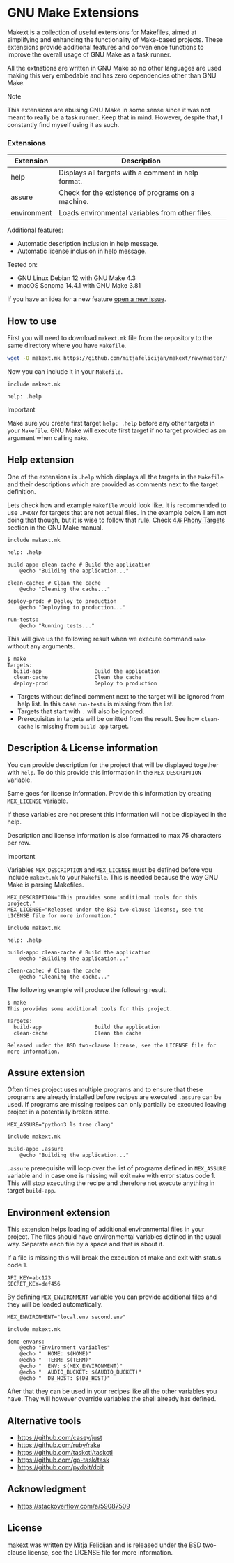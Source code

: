 # GNU Make Extensions

Makext is a collection of useful extensions for Makefiles, aimed at
simplifying and enhancing the functionality of Make-based projects. These
extensions provide additional features and convenience functions to
improve the overall usage of GNU Make as a task runner.

All the extnstions are written in GNU Make so no other languages are used
making this very embedable and has zero dependencies other than GNU Make.

> [!NOTE]
> This extensions are abusing GNU Make in some sense since it was not 
> meant to really be a task runner. Keep that in mind. However, despite
> that, I constantly find myself using it as such.

### Extensions

| Extension   | Description                                         |
|-------------|-----------------------------------------------------|
| help        | Displays all targets with a comment in help format. |
| assure      | Check for the existence of programs on a machine.   |
| environment | Loads environmental variables from other files.     |

Additional features:

- Automatic description inclusion in help message.
- Automatic license inclusion in help message.

Tested on:

- GNU Linux Debian 12 with GNU Make 4.3
- macOS Sonoma 14.4.1 with GNU Make 3.81

If you have an idea for a new feature [open a new
issue](https://github.com/mitjafelicijan/makext/issues/new).

## How to use

First you will need to download `makext.mk` file from the repository to
the same directory where you have `Makefile`.

```sh
wget -O makext.mk https://github.com/mitjafelicijan/makext/raw/master/makext.mk
```

Now you can include it in your `Makefile`.

```make
include makext.mk

help: .help
```

> [!IMPORTANT]
> Make sure you create first target `help: .help` before any other
> targets in your `Makefile`. GNU Make will execute first target if
> no target provided as an argument when calling `make`.

## Help extension

One of the extensions is `.help` which displays all the targets in the
`Makefile` and their descriptions which are provided as comments next
to the target definition.

Lets check how and example `Makefile` would look like. It
is recommended to use `.PHONY` for targets that are not
actual files. In the example below I am not doing that
though, but it is wise to follow that rule. Check [4.6 Phony
Targets](https://www.gnu.org/software/make/manual/make.html#Phony-Targets)
section in the GNU Make manual.

```make
include makext.mk

help: .help

build-app: clean-cache # Build the application
	@echo "Building the application..."

clean-cache: # Clean the cache
	@echo "Cleaning the cache..."

deploy-prod: # Deploy to production
	@echo "Deploying to production..."

run-tests:
	@echo "Running tests..."
```

This will give us the following result when we execute command `make`
without any arguments.

```text
$ make
Targets:
  build-app                 Build the application
  clean-cache               Clean the cache
  deploy-prod               Deploy to production
```

- Targets without defined comment next to the target will be ignored
  from help list. In this case `run-tests` is missing from the list.
- Targets that start with `.` will also be ignored.
- Prerequisites in targets will be omitted from the result. See how
  `clean-cache` is missing from `build-app` target.

## Description & License information

You can provide description for the project that will be displayed
together with `help`. To do this provide this information in the
`MEX_DESCRIPTION` variable.

Same goes for license information. Provide this information by creating
`MEX_LICENSE` variable.

If these variables are not present this information will not be displayed
in the help.

Description and license information is also formatted to max 75 characters
per row.

> [!IMPORTANT]
> Variables `MEX_DESCRIPTION` and `MEX_LICENSE` must be defined before you
> include `makext.mk` to your `Makefile`. This is needed because the way
> GNU Make is parsing Makefiles.

```make
MEX_DESCRIPTION="This provides some additional tools for this project."
MEX_LICENSE="Released under the BSD two-clause license, see the LICENSE file for more information."

include makext.mk

help: .help

build-app: clean-cache # Build the application
	@echo "Building the application..."

clean-cache: # Clean the cache
	@echo "Cleaning the cache..."
```

The following example will produce the following result.

```text
$ make
This provides some additional tools for this project.

Targets:
  build-app                 Build the application
  clean-cache               Clean the cache

Released under the BSD two-clause license, see the LICENSE file for
more information.
```

## Assure extension

Often times project uses multiple programs and to ensure that these
programs are already installed before recipes are executed `.assure` can
be used. If programs are missing recipes can only partially be executed
leaving project in a potentially broken state.

```make
MEX_ASSURE="python3 ls tree clang"

include makext.mk

build-app: .assure
	@echo "Building the application..."
```

`.assure` prerequisite will loop over the list of programs defined in
`MEX_ASSURE` variable and in case one is missing will exit `make` with
error status code 1. This will stop executing the recipe and therefore
not execute anything in target `build-app`.

## Environment extension

This extension helps loading of additional environmental files in your
project. The files should have environmental variables defined in the
usual way. Separate each file by a space and that is about it.

If a file is missing this will break the execution of make and exit with
status code 1.

```env
API_KEY=abc123
SECRET_KEY=def456
```

By defining `MEX_ENVIRONMENT` variable you can provide additional files
and they will be loaded automatically.

```make
MEX_ENVIRONMENT="local.env second.env"

include makext.mk

demo-envars:
	@echo "Environment variables"
	@echo "  HOME: $(HOME)"
	@echo "  TERM: $(TERM)"
	@echo "  ENV: $(MEX_ENVIRONMENT)"
	@echo "  AUDIO_BUCKET: $(AUDIO_BUCKET)"
	@echo "  DB_HOST: $(DB_HOST)"
```

After that they can be used in your recipes like all the other variables
you have. They will however override variables the shell already has
defined.

## Alternative tools

- https://github.com/casey/just
- https://github.com/ruby/rake
- https://github.com/taskctl/taskctl
- https://github.com/go-task/task
- https://github.com/pydoit/doit

## Acknowledgment

- https://stackoverflow.com/a/59087509

## License

[makext](https://github.com/mitjafelicijan/makext) was written by [Mitja
Felicijan](https://mitjafelicijan.com) and is released under the BSD
two-clause license, see the LICENSE file for more information.
